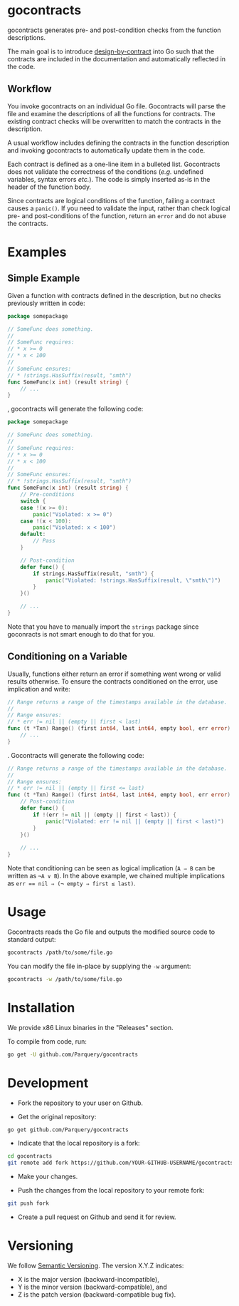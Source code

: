 gocontracts
===========

gocontracts generates pre- and post-condition checks from the function descriptions.

The main goal is to introduce 
[design-by-contract](https://en.wikipedia.org/wiki/Design_by_contract) 
into Go such that the contracts are included in the documentation and 
automatically reflected in the code.

Workflow
--------
You invoke gocontracts on an individual Go file. Gocontracts will parse the file
and examine the descriptions of all the functions for contracts. The existing
contract checks will be overwritten to match the contracts in the description.

A usual workflow includes defining the contracts in the function
description and invoking gocontracts to automatically update them in the code.

Each contract is defined as a one-line item in a bulleted list. Gocontracts
does not validate the correctness of the conditions (_e.g._ undefined variables,
syntax errors _etc._). The code is simply inserted as-is in the header of the
function body.

Since contracts are logical conditions of the function, failing a contract
causes a `panic()`. If you need to validate the input, rather than check
logical pre- and post-conditions of the function, return an `error` and do
not abuse the contracts.


Examples
========
Simple Example
--------------

Given a function with contracts defined in the description, but no checks 
previously written in code:

```go
package somepackage

// SomeFunc does something.
//
// SomeFunc requires:
// * x >= 0
// * x < 100
//
// SomeFunc ensures:
// * !strings.HasSuffix(result, "smth")
func SomeFunc(x int) (result string) {
	// ...
}
```

, gocontracts will generate the following code:

```go
package somepackage

// SomeFunc does something.
//
// SomeFunc requires:
// * x >= 0
// * x < 100
//
// SomeFunc ensures:
// * !strings.HasSuffix(result, "smth")
func SomeFunc(x int) (result string) {
	// Pre-conditions
	switch {
	case !(x >= 0):
		panic("Violated: x >= 0")
	case !(x < 100):
		panic("Violated: x < 100")
	default:
		// Pass
	}

	// Post-condition
	defer func() {
		if strings.HasSuffix(result, "smth") {
			panic("Violated: !strings.HasSuffix(result, \"smth\")")
		}
	}()

	// ...
}
```

Note that you have to manually import the `strings` package since goconracts
is not smart enough to do that for you.

Conditioning on a Variable
--------------------------
Usually, functions either return an error if something went wrong or 
valid results otherwise. To ensure the contracts conditioned on the error, 
use implication and write:

```go
// Range returns a range of the timestamps available in the database.
//
// Range ensures:
// * err != nil || (empty || first < last)
func (t *Txn) Range() (first int64, last int64, empty bool, err error) {
	// ...
}
```

. Gocontracts will generate the following code:

```go
// Range returns a range of the timestamps available in the database.
//
// Range ensures:
// * err != nil || (empty || first <= last)
func (t *Txn) Range() (first int64, last int64, empty bool, err error) {
	// Post-condition
	defer func() {
	    if !(err != nil || (empty || first < last)) {
	    	panic("Violated: err != nil || (empty || first < last)")
	    }	
	}()
	
	// ...
}
```

Note that conditioning can be seen as logical implication 
(`A ⇒ B` can be written as `¬A ∨ B`). In the above example, we chained 
multiple implications as 
`err == nil ⇒ (¬ empty ⇒ first ≤ last)`.

Usage
=====
Gocontracts reads the Go file and outputs the modified source code to standard
output:

```bash
gocontracts /path/to/some/file.go
```

You can modify the file in-place by supplying the `-w` argument:

```bash
gocontracts -w /path/to/some/file.go
```

Installation
============
We provide x86 Linux binaries in the "Releases" section.

To compile from code, run:

```bash
go get -U github.com/Parquery/gocontracts
```

Development
===========
* Fork the repository to your user on Github.

* Get the original repository:
```bash
go get github.com/Parquery/gocontracts
```

* Indicate that the local repository is a fork:
```bash
cd gocontracts
git remote add fork https://github.com/YOUR-GITHUB-USERNAME/gocontracts.git
```

* Make your changes.

* Push the changes from the local repository to your remote fork:
 ```bash
 git push fork
 ```

* Create a pull request on Github and send it for review.

Versioning
==========
We follow [Semantic Versioning](http://semver.org/spec/v1.0.0.html). 
The version X.Y.Z indicates:

* X is the major version (backward-incompatible),
* Y is the minor version (backward-compatible), and
* Z is the patch version (backward-compatible bug fix).